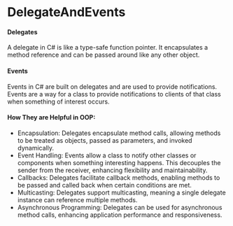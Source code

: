 # DelegateAndEvents
 
#### Delegates

A delegate in C# is like a type-safe function pointer. It encapsulates a method reference and can be passed around like any other object.

#### Events
Events in C# are built on delegates and are used to provide notifications. Events are a way for a class to provide notifications to clients of that class when something of interest occurs.

#### How They are Helpful in OOP:

* Encapsulation: Delegates encapsulate method calls, allowing methods to be treated as objects, passed as parameters, and invoked dynamically.
*  Event Handling: Events allow a class to notify other classes or components when something interesting happens. This decouples the sender from the receiver, enhancing flexibility and maintainability.
*  Callbacks: Delegates facilitate callback methods, enabling methods to be passed and called back when certain conditions are met.
*  Multicasting: Delegates support multicasting, meaning a single delegate instance can reference multiple methods.
*  Asynchronous Programming: Delegates can be used for asynchronous method calls, enhancing application performance and responsiveness.
